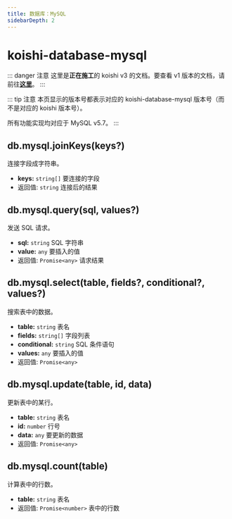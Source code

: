 ```yaml
---
title: 数据库：MySQL
sidebarDepth: 2
---
```


# koishi-database-mysql

::: danger 注意
这里是**正在施工**的 koishi v3 的文档。要查看 v1 版本的文档，请前往[**这里**](/v1/)。
:::

::: tip 注意
本页显示的版本号都表示对应的 koishi-database-mysql 版本号（而不是对应的 koishi 版本号）。

所有功能实现均对应于 MySQL v5.7。
:::

## db.mysql.joinKeys(keys?)

连接字段成字符串。

- **keys:** `string[]` 要连接的字段
- 返回值: `string` 连接后的结果

## db.mysql.query(sql, values?)

发送 SQL 请求。

- **sql:** `string` SQL 字符串
- **value:** `any` 要插入的值
- 返回值: `Promise<any>` 请求结果

## db.mysql.select(table, fields?, conditional?, values?)

搜索表中的数据。

- **table:** `string` 表名
- **fields:** `string[]` 字段列表
- **conditional:** `string` SQL 条件语句
- **values:** `any` 要插入的值
- 返回值: `Promise<any>`

## db.mysql.update(table, id, data)

更新表中的某行。

- **table:** `string` 表名
- **id:** `number` 行号
- **data:** `any` 要更新的数据
- 返回值: `Promise<any>`

## db.mysql.count(table)

计算表中的行数。

- **table:** `string` 表名
- 返回值: `Promise<number>` 表中的行数
